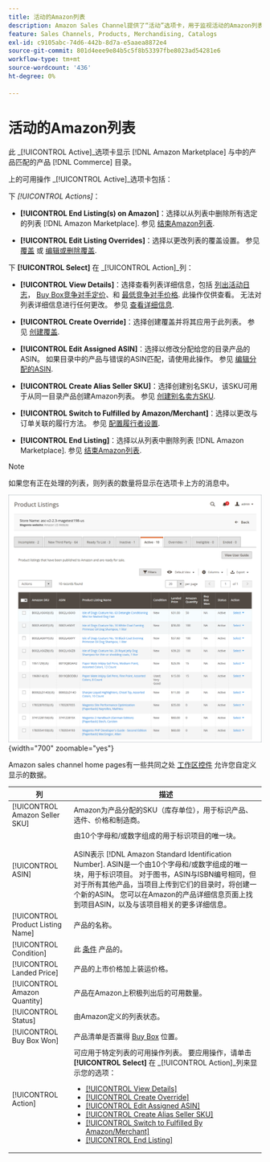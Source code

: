 ```yaml
---
title: 活动的Amazon列表
description: Amazon Sales Channel提供了“活动”选项卡，用于监视活动的Amazon列表以及与Adobe Commerce目录中的产品匹配的产品。
feature: Sales Channels, Products, Merchandising, Catalogs
exl-id: c9105abc-74d6-442b-8d7a-e5aaea8872e4
source-git-commit: 801d4eee9e84b5c5f8b53397fbe8023ad54281e6
workflow-type: tm+mt
source-wordcount: '436'
ht-degree: 0%

---
```


# 活动的Amazon列表

此 _[!UICONTROL Active]_选项卡显示 [!DNL Amazon Marketplace] 与中的产品匹配的产品 [!DNL Commerce] 目录。

上的可用操作 _[!UICONTROL Active]_选项卡包括：

下 _[!UICONTROL Actions]_：

- **[!UICONTROL End Listing(s) on Amazon]**：选择以从列表中删除所有选定的列表 [!DNL Amazon Marketplace]. 参见 [结束Amazon列表](./end-listings-manually.md).

- **[!UICONTROL Edit Listing Overrides]**：选择以更改列表的覆盖设置。 参见 [覆盖](./overrides.md) 或 [编辑或删除覆盖](./creating-editing-overrides.md#edit-override-single-listing).

下 **[!UICONTROL Select]** 在 _[!UICONTROL Action]_列：

- **[!UICONTROL View Details]**：选择查看列表详细信息，包括 [列出活动日志](./product-listing-details.md#listing-activity-log)， [Buy Box竞争对手定价](./product-listing-details.md#buy-box-competitor-pricing)、和 [最低竞争对手价格](./product-listing-details.md#lowest-competitor-pricing). 此操作仅供查看。 无法对列表详细信息进行任何更改。 参见 [查看详细信息](./product-listing-details.md).

- **[!UICONTROL Create Override]**：选择创建覆盖并将其应用于此列表。 参见 [创建覆盖](./creating-editing-overrides.md).

- **[!UICONTROL Edit Assigned ASIN]**：选择以修改分配给您的目录产品的ASIN。 如果目录中的产品与错误的ASIN匹配，请使用此操作。 参见 [编辑分配的ASIN](./edit-assigned-asin.md).

- **[!UICONTROL Create Alias Seller SKU]**：选择创建别名SKU，该SKU可用于从同一目录产品创建Amazon列表。 参见 [创建别名卖方SKU](./create-alias-seller-sku.md).

- **[!UICONTROL Switch to Fulfilled by Amazon/Merchant]**：选择以更改与订单关联的履行方法。 参见 [配置履行者设置](./fulfilled-by.md#configure-fulfilled-by-settings).

- **[!UICONTROL End Listing]**：选择以从列表中删除列表 [!DNL Amazon Marketplace]. 参见 [结束Amazon列表](./end-listings-manually.md).

>[!NOTE]
>
>如果您有正在处理的列表，则列表的数量将显示在选项卡上方的消息中。

![活动列表](assets/amazon-active-listings.png){width="700" zoomable="yes"}

Amazon sales channel home pages有一些共同之处 [工作区控件](./workspace-controls.md) 允许您自定义显示的数据。

| 列 | 描述 |
|-----------------------------------|-------------------------------------------------------------------------------------------------------------------------------------------------------------------------------------------------------------------------------------------------------------------------------------------------------------------------------------------------------------------------------------------------------------------------------------------------------------------------------------------------------------------------------------------------------------------------------------------------------------------------------------------------------------------------------------|
| [!UICONTROL Amazon Seller SKU] | Amazon为产品分配的SKU（库存单位），用于标识产品、选件、价格和制造商。 |
| [!UICONTROL ASIN] | 由10个字母和/或数字组成的用于标识项目的唯一块。 <br><br>ASIN表示 [!DNL Amazon Standard Identification Number]. ASIN是一个由10个字母和/或数字组成的唯一块，用于标识项目。 对于图书，ASIN与ISBN编号相同，但对于所有其他产品，当项目上传到它们的目录时，将创建一个新的ASIN。 您可以在Amazon的产品详细信息页面上找到项目ASIN，以及与该项目相关的更多详细信息。 |
| [!UICONTROL Product Listing Name] | 产品的名称。 |
| [!UICONTROL Condition] | 此 [条件](./product-listing-condition.md) 产品的。 |
| [!UICONTROL Landed Price] | 产品的上市价格加上装运价格。 |
| [!UICONTROL Amazon Quantity] | 产品在Amazon上积极列出后的可用数量。 |
| [!UICONTROL Status] | 由Amazon定义的列表状态。 |
| [!UICONTROL Buy Box Won] | 产品清单是否赢得 [Buy Box](./buy-box-competitor-pricing.md) 位置。 |
| [!UICONTROL Action] | 可应用于特定列表的可用操作列表。 要应用操作，请单击 **[!UICONTROL Select]** 在 _[!UICONTROL Action]_列来显示您的选项：<ul><li>[[!UICONTROL View Details]](./product-listing-details.md)</li><li>[[!UICONTROL Create Override]](./creating-editing-overrides.md)</li><li>[[!UICONTROL Edit Assigned ASIN]](./edit-assigned-asin.md)</li><li>[[!UICONTROL Create Alias Seller SKU]](./create-alias-seller-sku.md#region-specific)</li><li>[[!UICONTROL Switch to Fulfilled By Amazon/Merchant]](./fulfilled-by.md#configure-fulfilled-by-settings)</li><li>[[!UICONTROL End Listing]](./end-listings-manually.md)</li></ul> |
